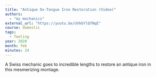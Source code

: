 ```yaml
---
title: "Antique Ox-Tongue Iron Restoration (Video)"
authors:
  - "my mechanics"
external_url: "https://youtu.be/UVkbYlQfNqE"
course: domestic
tags:
  - feeling
year: 2020
month: feb
minutes: 24
---
```


A Swiss mechanic goes to incredible lengths to restore an antique iron in this mesmerizing montage.
